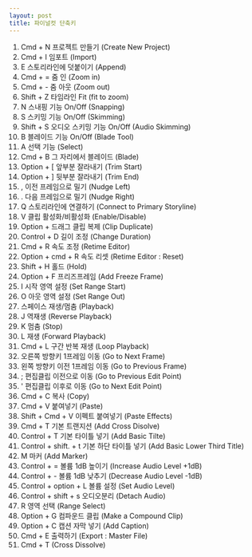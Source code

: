 ```yaml
---
layout: post
title: 파이널컷 단축키
---
```


1. Cmd + N 프로젝트 만들기 (Create New Project)
2. Cmd + I 임포트 (Import)
3. E 스토리라인에 덧붙이기 (Append)
4. Cmd + = 줌 인 (Zoom in)
5. Cmd + - 줌 아웃 (Zoom out)
6. Shift + Z 타임라인 Fit (fit to zoom)
7. N 스내핑 기능 On/Off (Snapping)
8. S 스키밍 기능 On/Off (Skimming)
9. Shift + S 오디오 스키밍 기능 On/Off (Audio Skimming)
10. B 블레이드 기능 On/Off (Blade Tool)
11. A 선택 기능 (Select)
12. Cmd + B 그 자리에서 블레이드 (Blade)
13. Option + [ 앞부분 잘라내기 (Trim Start)
14. Option + ] 뒷부분 잘라내기 (Trim End)
15. , 이전 프레임으로 밀기 (Nudge Left)
16. . 다음 프레임으로 밀기 (Nudge Right)
17. Q 스토리라인에 연결하기 (Connect to Primary Storyline)
18. V 클립 활성화/비활성화 (Enable/Disable)
19. Option + 드래그 클립 복제 (Clip Duplicate)
20. Control + D 길이 조정 (Change Duration)
21. Cmd + R 속도 조정 (Retime Editor)
22. Option + cmd + R 속도 리셋 (Retime Editor : Reset)
23. Shift + H 홀드 (Hold)
24. Option + F 프리즈프레임 (Add Freeze Frame)
25. I 시작 영역 설정 (Set Range Start)
26. O 아웃 영역 설정 (Set Range Out)
27. 스페이스 재생/멈춤 (Playback)
28. J 역재생 (Reverse Playback)
29. K 멈춤 (Stop)
30. L 재생 (Forward Playback)
31. Cmd + L 구간 반복 재생 (Loop Playback)
32. 오른쪽 방향키 1프레임 이동 (Go to Next Frame)
33. 왼쪽 방향키 이전 1프레임 이동 (Go to Previous Frame)
34. ; 편집클립 이전으로 이동 (Go to Previous Edit Point)
35. ' 편집클립 이후로 이동 (Go to Next Edit Point)
36. Cmd + C 복사 (Copy)
37. Cmd + V 붙여넣기 (Paste)
38. Shift + Cmd + V 이펙트 붙여넣기 (Paste Effects)
39. Cmd + T 기본 트랜지션 (Add Cross Disolve)
40. Control + T 기본 타이틀 넣기 (Add Basic Tilte)
41. Control + shift. + t 기본 하단 타이틀 넣기 (Add Basic Lower Third Title)
42. M 마커 (Add Marker)
43. Control + = 볼륨 1dB 높이기 (Increase Audio Level +1dB)
44. Control + - 볼륨 1dB 낮추기 (Decrease Audio Level -1dB)
45. Control + option + L 볼륨 설정 (Set Audio Level)
46. Control + shift + s 오디오분리 (Detach Audio)
47. R 영역 선택 (Range Select)
48. Option + G 컴파운드 클립 (Make a Compound Clip)
49. Option + C 캡션 자막 넣기 (Add Caption)
50. Cmd + E 출력하기 (Export : Master File)
51. Cmd + T (Cross Dissolve)